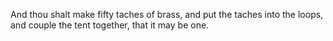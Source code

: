 And thou shalt make fifty taches of brass, and put the taches into the loops, and couple the tent together, that it may be one.
